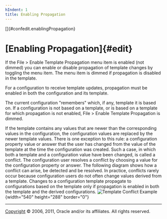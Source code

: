 ```yaml
---
hIndent: 1
title: Enabling Propagation
---
```


[]{#confedit.enablingPropagation}

# [Enabling Propagation]{#edit}

If the File \> Enable Template Propagation menu item is enabled (not dimmed) you can enable or
disable propagation of template changes by toggling the menu item. The menu item is dimmed if
propagation is disabled in the template.

For a configuration to receive template updates, propagation must be enabled in both the
configuration and its template.

The current configuration \"remembers\" which, if any, template it is based on. If a configuration
is not based on a template, or is based on a template for which propagation is not enabled, File \>
Enable Template Propagation is dimmed.

If the template contains any values that are newer than the corresponding values in the
configuration, the configuration values are replaced by the newer template values. There is one
exception to this rule: a configuration property value or answer that the user has changed from the
value of the template at the time the configuration was created. Such a case, in which both a
template and a configuration value have been changed, is called a conflict. The configuration user
resolves a conflict by choosing a value for the configuration property or answer. The following
diagram shows how a conflict can arise, be detected and be resolved. In practice, conflicts rarely
occur because configuration users do not often change values derived from a template. Changes to a
configuration template propagate to configurations based on the template only if propagation is
enabled in both the template and the derived configurations. ![Template Conflict
Example](../../images/TemplateProp.gif){width="540" height="288" border="0"}

----------------------------------------------------------------------------------------------------

[Copyright](../copyright.html) © 2006, 2011, Oracle and/or its affiliates. All rights reserved.

